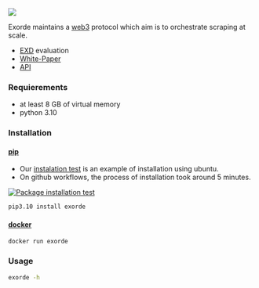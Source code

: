 <img src="https://img.shields.io/badge/how%20to-mine%20EXD-yellowgreen?style=for-the-badge" />

Exorde maintains a [web3](https://ethereum.org/en/web3/) protocol which aim is to orchestrate scraping at scale.

- [EXD](https://www.coinbase.com/fr/price/exorde) evaluation
- [White-Paper](https://uploads-ssl.webflow.com/60aec7ee1888490c4031cbcd/63d7dff65fc5c9f3f2633470_Exorde_Whitepaper_2023.pdf)
- [API](https://exorde.io/)

### Requierements
- at least 8 GB of virtual memory
- python 3.10

### Installation

#### [pip](https://pypi.org/)
- Our [instalation test](https://github.com/exorde-labs/exorde/blob/mangle/.github/workflows/test.yml) is an example of installation using ubuntu. 
- On github workflows, the process of installation took around 5 minutes.

[![Package installation test](https://github.com/exorde-labs/exorde/actions/workflows/installation-test.yml/badge.svg)](https://github.com/exorde-labs/exorde/actions/workflows/installation-test.yml)
```bash
pip3.10 install exorde
```

#### [docker](https://www.docker.com/)
```bash
docker run exorde
```
### Usage
```bash
exorde -h
```
